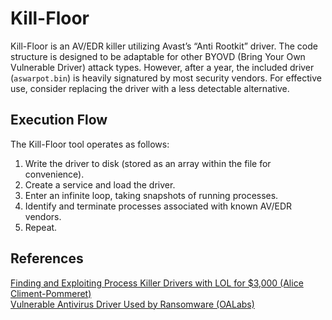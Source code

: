 # Kill-Floor

Kill-Floor is an AV/EDR killer utilizing Avast’s “Anti Rootkit” driver. The code structure is designed to be adaptable for other BYOVD (Bring Your Own Vulnerable Driver) attack types. However, after a year, the included driver (`aswarpot.bin`) is heavily signatured by most security vendors. For effective use, consider replacing the driver with a less detectable alternative.

## Execution Flow

The Kill-Floor tool operates as follows:

1. Write the driver to disk (stored as an array within the file for convenience).
2. Create a service and load the driver.
3. Enter an infinite loop, taking snapshots of running processes.
4. Identify and terminate processes associated with known AV/EDR vendors.
5. Repeat.

## References

[Finding and Exploiting Process Killer Drivers with LOL for $3,000 (Alice Climent-Pommeret)](https://alice.climent-pommeret.red/posts/process-killer-driver/)  
[Vulnerable Antivirus Driver Used by Ransomware (OALabs)](https://www.youtube.com/watch?v=ViWLMfSwGVA)  
